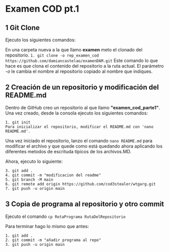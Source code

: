 # Examen COD pt.1

## 1 Git Clone
Ejecuto los siguientes comandos:

En una carpeta nueva a la que llamo **examen** meto el clonado del repositorio.
`1. git clone -o rep_examen_cod https://github.com/damiancastelao/examenDAM.git`
Este comando lo que hace es que clona el contenido del repositorio a la ruta actual.
El parámetro *-o* le cambia el nombre al repositorio copiado al nombre que indiques.

## 2 Creación de un repositorio y modificación del README.md
Dentro de GitHub creo un repositorio al que llamo **"examen_cod_parte1"**.
Una vez creado, desde la consola ejecuto los siguientes comandos:
```
1. git init
Para inicializar el repositorio, modificar el README.md con 'nano README.md'.
```
Una vez iniciado el repositorio, lanzo el comando `nano README.md` para modificar el archivo
y que quede como está quedando ahora aplicando los diferentes metodos de escrituda típicos de los archivos.MD.

Ahora, ejecuto lo siguiente:
```
3. git add .
4. git commit -m "modificacion del readme"
5. git branch -M main
6. git remote add origin https://github.com/cod3stealer/wtgarg.git
7. git push -u origin main
```

## 3 Copia de programa al repositorio y otro commit
Ejecuto el comando `cp RotaPrograma RutaDelRepositorio`

Para terminar hago lo mismo que antes:
```
1. git add .
2. git commit -m "añadir programa al repo"
3. git push -u origin main  
```

